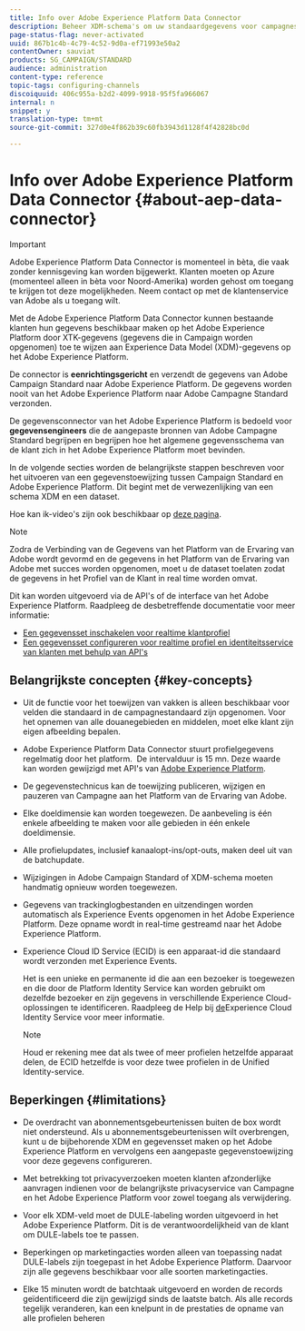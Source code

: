 ```yaml
---
title: Info over Adobe Experience Platform Data Connector
description: Beheer XDM-schema's om uw standaardgegevens voor campagnes beschikbaar te maken op het Adobe Experience Platform.
page-status-flag: never-activated
uuid: 867b1c4b-4c79-4c52-9d0a-ef71993e50a2
contentOwner: sauviat
products: SG_CAMPAIGN/STANDARD
audience: administration
content-type: reference
topic-tags: configuring-channels
discoiquuid: 406c955a-b2d2-4099-9918-95f5fa966067
internal: n
snippet: y
translation-type: tm+mt
source-git-commit: 327d0e4f862b39c60fb3943d1128f4f42828bc0d

---
```



# Info over Adobe Experience Platform Data Connector {#about-aep-data-connector}

>[!IMPORTANT]
>
>Adobe Experience Platform Data Connector is momenteel in bèta, die vaak zonder kennisgeving kan worden bijgewerkt. Klanten moeten op Azure (momenteel alleen in bèta voor Noord-Amerika) worden gehost om toegang te krijgen tot deze mogelijkheden. Neem contact op met de klantenservice van Adobe als u toegang wilt.

Met de Adobe Experience Platform Data Connector kunnen bestaande klanten hun gegevens beschikbaar maken op het Adobe Experience Platform door XTK-gegevens (gegevens die in Campaign worden opgenomen) toe te wijzen aan Experience Data Model (XDM)-gegevens op het Adobe Experience Platform.

De connector is **eenrichtingsgericht** en verzendt de gegevens van Adobe Campaign Standard naar Adobe Experience Platform. De gegevens worden nooit van het Adobe Experience Platform naar Adobe Campagne Standard verzonden.

De gegevensconnector van het Adobe Experience Platform is bedoeld voor **gegevensengineers** die de aangepaste bronnen van Adobe Campagne Standard begrijpen en begrijpen hoe het algemene gegevensschema van de klant zich in het Adobe Experience Platform moet bevinden.

In de volgende secties worden de belangrijkste stappen beschreven voor het uitvoeren van een gegevenstoewijzing tussen Campaign Standard en Adobe Experience Platform. Dit begint met de verwezenlijking van een schema XDM en een dataset.

Hoe kan ik-video&#39;s zijn ook beschikbaar op [deze pagina](https://docs.adobe.com/content/help/en/campaign-learn/campaign-standard-tutorials/administrating/adobe-experience-platform-data-connector/understanding-the-adobe-experience-platform-data-connector.html).

>[!NOTE]
>Zodra de Verbinding van de Gegevens van het Platform van de Ervaring van Adobe wordt gevormd en de gegevens in het Platform van de Ervaring van Adobe met succes worden opgenomen, moet u de dataset toelaten zodat de gegevens in het Profiel van de Klant in real time worden omvat.
>
>Dit kan worden uitgevoerd via de API&#39;s of de interface van het Adobe Experience Platform. Raadpleeg de desbetreffende documentatie voor meer informatie:
>
>* [Een gegevensset inschakelen voor realtime klantprofiel](https://docs.adobe.com/content/help/en/experience-platform/rtcdp/datasets/dataset.html)
>* [Een gegevensset configureren voor realtime profiel en identiteitsservice van klanten met behulp van API&#39;s](https://docs.adobe.com/content/help/en/experience-platform/catalog/api/getting-started.html)


## Belangrijkste concepten {#key-concepts}

* Uit de functie voor het toewijzen van vakken is alleen beschikbaar voor velden die standaard in de campagnestandaard zijn opgenomen. Voor het opnemen van alle douanegebieden en middelen, moet elke klant zijn eigen afbeelding bepalen.

* Adobe Experience Platform Data Connector stuurt profielgegevens regelmatig door het platform. &#x200B; De intervalduur is 15 mn. Deze waarde kan worden gewijzigd met API&#39;s van [Adobe Experience Platform](https://docs.adobe.com/content/help/en/experience-platform/ingestion/home.html).

* De gegevenstechnicus kan de toewijzing publiceren, wijzigen en pauzeren van Campagne aan het Platform van de Ervaring van Adobe.

* Elke doeldimensie kan worden toegewezen. De aanbeveling is één enkele afbeelding te maken voor alle gebieden in één enkele doeldimensie.

* Alle profielupdates, inclusief kanaalopt-ins/opt-outs, maken deel uit van de batchupdate.

* Wijzigingen in Adobe Campaign Standard of XDM-schema moeten handmatig opnieuw worden toegewezen. &#x200B;

* Gegevens van trackinglogbestanden en uitzendingen worden automatisch als Experience Events opgenomen in het Adobe Experience Platform. Deze opname wordt in real-time gestreamd naar het Adobe Experience Platform.

* Experience Cloud ID Service (ECID) is een apparaat-id die standaard wordt verzonden met Experience Events.

   Het is een unieke en permanente id die aan een bezoeker is toegewezen en die door de Platform Identity Service kan worden gebruikt om dezelfde bezoeker en zijn gegevens in verschillende Experience Cloud-oplossingen te identificeren. Raadpleeg de Help bij [de](https://docs.adobe.com/content/help/en/id-service/using/home.html)Experience Cloud Identity Service voor meer informatie.

   >[!NOTE]
   >
   >Houd er rekening mee dat als twee of meer profielen hetzelfde apparaat delen, de ECID hetzelfde is voor deze twee profielen in de Unified Identity-service.

## Beperkingen {#limitations}

* De overdracht van abonnementsgebeurtenissen buiten de box wordt niet ondersteund. Als u abonnementsgebeurtenissen wilt overbrengen, kunt u de bijbehorende XDM en gegevensset maken op het Adobe Experience Platform en vervolgens een aangepaste gegevenstoewijzing voor deze gegevens configureren.

* Met betrekking tot privacyverzoeken moeten klanten afzonderlijke aanvragen indienen voor de belangrijkste privacyservice van Campagne en het Adobe Experience Platform voor zowel toegang als verwijdering.

* Voor elk XDM-veld moet de DULE-labeling worden uitgevoerd in het Adobe Experience Platform. Dit is de verantwoordelijkheid van de klant om DULE-labels toe te passen.

* Beperkingen op marketingacties worden alleen van toepassing nadat DULE-labels zijn toegepast in het Adobe Experience Platform. Daarvoor zijn alle gegevens beschikbaar voor alle soorten marketingacties.

* Elke 15 minuten wordt de batchtaak uitgevoerd en worden de records geïdentificeerd die zijn gewijzigd sinds de laatste batch. Als alle records tegelijk veranderen, kan een knelpunt in de prestaties de opname van alle profielen beheren
